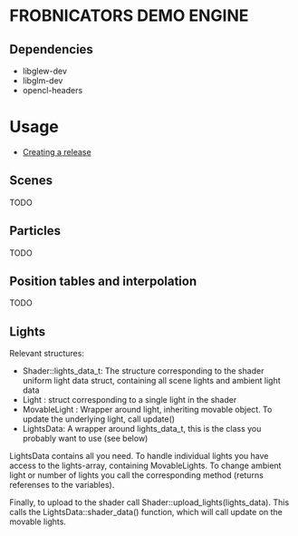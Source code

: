 FROBNICATORS DEMO ENGINE
==========

Dependencies
------------

* libglew-dev
* libglm-dev
* opencl-headers

Usage
===========

 * [Creating a release](/ext/frobnicator_demo_maker/wiki/Release)

Scenes
-------
TODO

Particles
--------
TODO

Position tables and interpolation
------
TODO

Lights
------
Relevant structures:

* Shader::lights_data_t: The structure corresponding to the shader uniform light data struct, containing all scene lights and ambient light data
* Light : struct corresponding to a single light in the shader
* MovableLight : Wrapper around light, inheriting movable object. To update the underlying light, call update()
* LightsData: A wrapper around lights_data_t, this is the class you probably want to use (see below)

LightsData contains all you need. To handle individual lights you have access to the lights-array, containing MovableLights. 
To change ambient light or number of lights you call the corresponding method (returns referenses to the variables).

Finally, to upload to the shader call Shader::upload_lights(lights_data). This calls the LightsData::shader_data() function, which will call update on the movable lights.
